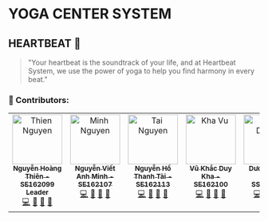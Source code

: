 # YOGA CENTER SYSTEM

## HEARTBEAT :lotus_position:

> "Your heartbeat is the soundtrack of your life, and at Heartbeat System, we use the power of yoga to help you find harmony in every beat."

### :rocket: Contributors: 

<table>
  <tbody>
    <tr>
      <td align="center" valign="top" width="20%"><a href="https://www.facebook.com/Hoangthien004"><img src="https://avatars.githubusercontent.com/u/54788371?v=4s=100" width="100px;" alt="Thien Nguyen"/><br /><sub><b>Nguyễn Hoàng Thiên</b><b> - SE162099</b><br /><b>Leader</b></sub></a><br /><a href="https://github.com/team-swp/yoga-app/commits?author=webbythien" title="Code">💻</a> <a href="#ideas-webbythien" title="Ideas, Planning, & Feedback">🤔</a> <a href="https://github.com/team-swp/yoga-app/commits?author=webbythien" title="Documentation">📖</a> <a href="https://github.com/team-swp/yoga-app/commits?author=webbythien" title="Reviewed Pull Requests">👀</a></td>
      <td align="center" valign="top" width="20%"><a href="https://www.facebook.com/ngvietanh.minh178/"><img src="https://avatars.githubusercontent.com/u/115227781?v=4s=100" width="100px;" alt="Minh Nguyen"/><br /><sub><b>Nguyễn Viết Anh Minh</b><b> - SE162107</b></sub></a><br /><a href="https://github.com/team-swp/yoga-app/commits?author=minhng-178" title="Code">💻</a> <a href="#ideas-minhng-178" title="Ideas, Planning, & Feedback">🤔</a> <a href="https://github.com/team-swp/yoga-app/commits?author=minhng-178" title="Documentation">📖</a> <a href="https://github.com/team-swp/yoga-app/commits?author=minhng-178" title="Reviewed Pull Requests">👀</a></td>
      <td align="center" valign="top" width="20%"><a href="https://www.facebook.com/trasuaolongbabilike"><img src="https://avatars.githubusercontent.com/u/88549051?v=4s=100" width="100px;" alt="Tai Nguyen"/><br /><sub><b>Nguyễn Hồ Thanh Tài</b><b> - SE162113</b></sub></a><br /><a href="https://github.com/team-swp/yoga-app/commits?author=taike591" title="Code">💻</a> <a href="#ideas-taike591" title="Ideas, Planning, & Feedback">🤔</a> <a href="https://github.com/team-swp/yoga-app/commits?author=taike591" title="Documentation">📖</a> <a href="https://github.com/team-swp/yoga-app/commits?author=taike591" title="Reviewed Pull Requests">👀</a></td>
      <td align="center" valign="top" width="20%"><a href="https://www.facebook.com/khabeo.1309"><img src="https://avatars.githubusercontent.com/u/121989754?v=4s=100" width="100px;" alt="Kha Vu"/><br /><sub><b>Vũ Khắc Duy Kha</b><b> - SE162100</b></sub></a><br /><a href="https://github.com/team-swp/yoga-app/commits?author=DuyKha09" title="Code">💻</a> <a href="#ideas-DuyKha09" title="Ideas, Planning, & Feedback">🤔</a> <a href="https://github.com/team-swp/yoga-app/commits?author=DuyKha09" title="Documentation">📖</a> <a href="https://github.com/team-swp/yoga-app/commits?author=DuyKha09" title="Reviewed Pull Requests">👀</a></td>
      <td align="center" valign="top" width="20%"><a href="https://www.facebook.com/minhtan15102002"><img src="https://avatars.githubusercontent.com/u/111722739?v=4s=100" width="100px;" alt="Tan Duong"/><br /><sub><b>Dương Minh Tấn</b><b> - SS160653</b></sub></a><br /><a href="https://github.com/team-swp/yoga-app/commits?author=TanDM1510" title="Code">💻</a> <a href="#ideas-TanDM1510" title="Ideas, Planning, & Feedback">🤔</a> <a href="https://github.com/team-swp/yoga-app/commits?author=TanDM1510" title="Documentation">📖</a> <a href="https://github.com/team-swp/yoga-app/commits?author=TanDM1510" title="Reviewed Pull Requests">👀</a></td>
    </tr>
  </tbody>
</table>
